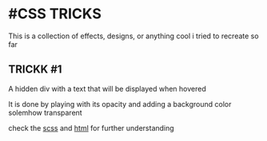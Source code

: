 <h1>#CSS TRICKS</h1>
<p>This is a collection of effects, designs, or anything cool i tried to recreate so far</p>
<h2>TRICKK #1</h2>
<p>A hidden div with a text that will be displayed when hovered</p>
<p>It is done by playing with its opacity and adding a background color solemhow transparent</p>
<p>check the <a href="_hidden.scss">scss</a> and <a href="hiddendisplay.html">html</a> for further understanding</p>